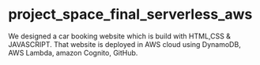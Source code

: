 # project_space_final_serverless_aws
We designed a car booking website which is build with HTML,CSS & JAVASCRIPT.
That website is deployed in AWS cloud using DynamoDB, AWS Lambda, amazon Cognito, GitHub.
